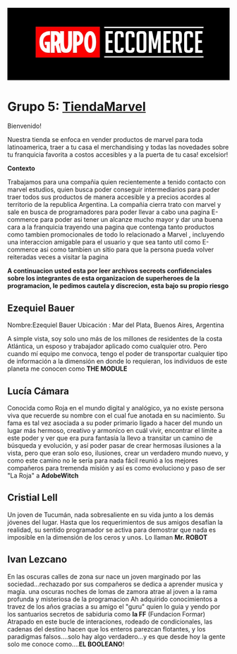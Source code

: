 

![](Imagenes/Readme.jpg)


# Grupo 5: [TiendaMarvel][website]

Bienvenido!

Nuestra tienda se enfoca en vender productos de marvel para toda latinoamerica, traer a tu casa el merchandising y todas las novedades sobre tu franquicia favorita a costos accesibles y a la puerta de tu casa! excelsior!

**Contexto**

Trabajamos para una compañia quien recientemente a tenido contacto con marvel estudios, quien busca poder conseguir intermediarios para poder traer todos sus productos de manera accesible y a precios acordes al territorio de la republica Argentina.
La compañia cierra trato con marvel y sale en busca de programadores para poder llevar a cabo una pagina E-commerce para poder asi tener un alcanze mucho mayor y dar una buena cara a la franquicia trayendo una pagina que contenga tanto productos como tambien promocionales de todo lo relacionado a Marvel , incluyendo una interaccion amigable para el usuario y que sea tanto util como E-commerce asi como tambien un sitio para que la persona pueda volver reiteradas veces a visitar la pagina





**A continuacion usted esta por leer archivos secreots confidenciales sobre los integrantes de esta organizacion de superheroes de la programacion, le pedimos cautela y discrecion, esta bajo su propio riesgo**


## Ezequiel Bauer

Nombre:Ezequiel Bauer
Ubicación : Mar del Plata, Buenos Aires, Argentina

A simple vista, soy solo uno más de los millones de residentes de la costa Atlántica, un esposo y trabajador aplicado como cualquier otro. Pero cuando mí equipo me convoca, tengo el poder de transportar cualquier tipo de información a la dimensión en donde lo requieran, los individuos de este planeta me conocen como **THE MODULE**


## Lucía Cámara

Conocida como Roja en el mundo digital y analógico, ya no existe persona viva que recuerde su nombre con el cual fue anotada en su
nacimiento.
Su fama es tal vez asociada a su poder primario ligado a hacer del mundo un lugar más hermoso, creativo y armoníco en cuál vivir, encontrar el límite a este poder y ver que era pura fantasía la llevo a transitar un camino de búsqueda y evolución, y así poder pasar de crear hermosas ilusiones a la vista, pero que eran solo eso, ilusiones, crear un verdadero mundo nuevo, y como este camino no le sería para nada fácil reunió a los mejores compañeros para tremenda misión y así es como evoluciono y paso de ser "La Roja" a **AdobeWitch**


## Cristial Lell

Un joven de Tucumán, nada sobresaliente en su vida junto a los demás jóvenes del lugar. Hasta que los requerimientos de sus amigos desafían la realidad, su sentido programador se activa para demostrar que nada es imposible en la dimensión de los ceros y unos. Lo llaman **Mr. ROBOT**



## Ivan Lezcano

En las oscuras calles de zona sur nace un joven marginado por las sociedad...rechazado por sus compañeros se dedica a aprender musica y magia. 
una oscuras noches de lomas de zamora atrae al joven a la rama profunda y misteriosa de la programacion
Ah adquirido conocimientos a travez de los años gracias a su amigo el "guru" quien lo guia y yendo por los santuarios secretos de sabiduria como **la FF** (Fundacion Formar) 
Atrapado en este bucle de interaciones, rodeado de condicionales, las cadenas del destino hacen que los enteros parezcan flotantes, y los paradigmas falsos....solo hay algo verdadero...y es que desde hoy la gente solo me conoce como....**EL BOOLEANO**!













[website]:https://tienda-marvel-la.netlify.app/

